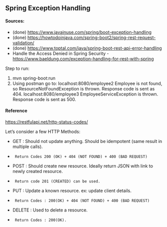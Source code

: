 ## Spring Exception Handling

#### Sources:
- (done) https://www.javainuse.com/spring/boot-exception-handling
- (done) https://howtodoinjava.com/spring-boot2/spring-rest-request-validation/
- (done) https://www.toptal.com/java/spring-boot-rest-api-error-handling
- Handle the Access Denied in Spring Security - https://www.baeldung.com/exception-handling-for-rest-with-spring

Step to run:
1. mvn spring-boot:run
2. Using postman go to:
    localhost:8080/employee2 Employee is not found, so ResourceNotFoundException is thrown. Response code is sent as 404.
    localhost:8080/employee3 EmployeeServiceException is thrown. Response code is sent as 500.


#### Reference
https://restfulapi.net/http-status-codes/

Let’s consider a few HTTP Methods:
 * GET : Should not update anything. Should be idempotent (same result in multiple calls).
 * 		Return Codes 200 (OK) + 404 (NOT FOUND) + 400 (BAD REQUEST)
 * POST : Should create new resource. Ideally return JSON with link to newly created resource.
 * 		Return code 201 (CREATED) can be used.
 * PUT : Update a known resource. ex: update client details.
 * 		Return Codes : 200(OK) + 404 (NOT FOUND) + 400 (BAD REQUEST)
 * DELETE : Used to delete a resource.
 * 		Return Codes : 200(OK).